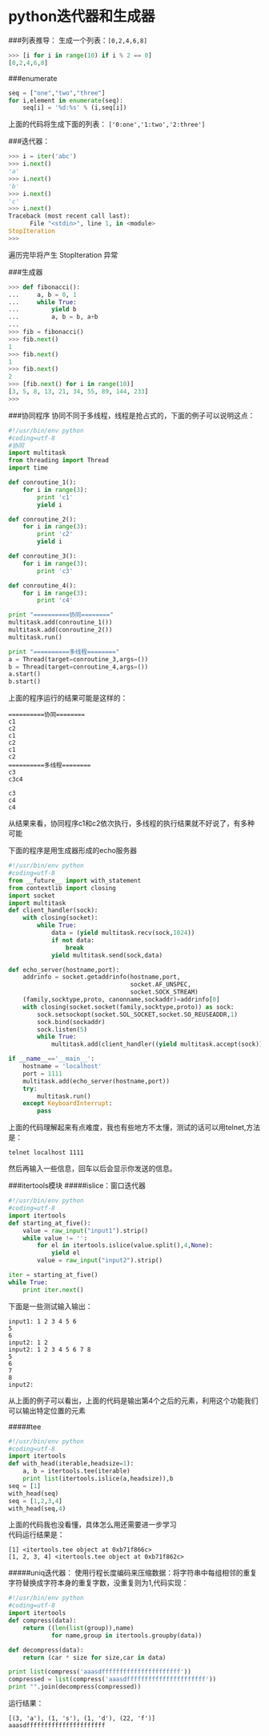 # python迭代器和生成器

###列表推导：
生成一个列表：`[0,2,4,6,8]`
```python
>>> [i for i in range(10) if i % 2 == 0]
[0,2,4,6,8]
```

###enumerate
```python
seq = ["one","two","three"]
for i,element in enumerate(seq):
    seq[i] = '%d:%s' % (i,seq[i])
```
上面的代码将生成下面的列表：
`['0:one','1:two','2:three']`

###迭代器：
```python
>>> i = iter('abc')
>>> i.next()
'a'
>>> i.next()
'b'
>>> i.next()
'c'
>>> i.next()
Traceback (most recent call last):
      File "<stdin>", line 1, in <module>
StopIteration
>>> 
```
遍历完毕将产生 StopIteration 异常

###生成器
```python
>>> def fibonacci():
...     a, b = 0, 1
...     while True:
...         yield b
...         a, b = b, a+b
... 
>>> fib = fibonacci()
>>> fib.next()
1
>>> fib.next()
1
>>> fib.next()
2
>>> [fib.next() for i in range(10)]
[3, 5, 8, 13, 21, 34, 55, 89, 144, 233]
>>>
```

###协同程序
协同不同于多线程，线程是抢占式的，下面的例子可以说明这点：
```python
#!/usr/bin/env python
#coding=utf-8
#协同
import multitask
from threading import Thread
import time

def conroutine_1():
    for i in range(3):
        print 'c1'
        yield i

def conroutine_2():
    for i in range(3):
        print 'c2'
        yield i

def conroutine_3():
    for i in range(3):
        print 'c3'

def conroutine_4():
    for i in range(3):
        print 'c4'

print "==========协同========"
multitask.add(conroutine_1())
multitask.add(conroutine_2())
multitask.run()

print "==========多线程========"
a = Thread(target=conroutine_3,args=())
b = Thread(target=conroutine_4,args=())
a.start()
b.start()
```
上面的程序运行的结果可能是这样的：
```
==========协同========
c1
c2
c1
c2
c1
c2
==========多线程========
c3
c3c4

c3
c4
c4
```
从结果来看，协同程序c1和c2依次执行，多线程的执行结果就不好说了，有多种可能

下面的程序是用生成器形成的echo服务器
```python
#!/usr/bin/env python
#coding=utf-8
from __future__ import with_statement
from contextlib import closing
import socket
import multitask
def client_handler(sock):
    with closing(socket):
        while True:
            data = (yield multitask.recv(sock,1024))
            if not data:
                break
            yield multitask.send(sock,data)

def echo_server(hostname,port):
    addrinfo = socket.getaddrinfo(hostname,port,
                                  socket.AF_UNSPEC,
                                  socket.SOCK_STREAM)
    (family,socktype,proto, canonname,sockaddr)=addrinfo[0]
    with closing(socket.socket(family,socktype,proto)) as sock:
        sock.setsockopt(socket.SOL_SOCKET,socket.SO_REUSEADDR,1)
        sock.bind(sockaddr)
        sock.listen(5)
        while True:
            multitask.add(client_handler((yield multitask.accept(sock))[0]))

if __name__=='__main__':
    hostname = 'localhost'
    port = 1111
    multitask.add(echo_server(hostname,port))
    try:
        multitask.run()
    except KeyboardInterrupt:
        pass
```
上面的代码理解起来有点难度，我也有些地方不太懂，测试的话可以用telnet,方法是：

`telnet localhost 1111`

然后再输入一些信息，回车以后会显示你发送的信息。

###itertools模块
#####islice：窗口迭代器
```python
#!/usr/bin/env python
#coding=utf-8
import itertools
def starting_at_five():
    value = raw_input("input1").strip()
    while value != '':
        for el in itertools.islice(value.split(),4,None):
            yield el
        value = raw_input("input2").strip()

iter = starting_at_five()
while True:
    print iter.next()
```
下面是一些测试输入输出：
```
input1: 1 2 3 4 5 6
5
6
input2: 1 2    
input2: 1 2 3 4 5 6 7 8
5
6
7
8
input2: 
```
从上面的例子可以看出，上面的代码是输出第4个之后的元素，利用这个功能我们可以输出特定位置的元素

#####tee
```python
#!/usr/bin/env python
#coding=utf-8
import itertools
def with_head(iterable,headsize=1):
    a, b = itertools.tee(iterable)
    print list(itertools.islice(a,headsize)),b
seq = [1]
with_head(seq)
seq = [1,2,3,4]
with_head(seq,4)
```
上面的代码我也没看懂，具体怎么用还需要进一步学习  
代码运行结果是：  
```
[1] <itertools.tee object at 0xb71f866c>
[1, 2, 3, 4] <itertools.tee object at 0xb71f862c>
```
#####uniq迭代器：
使用行程长度编码来压缩数据：将字符串中每组相邻的重复字符替换成字符本身的重复字数，没重复则为1,代码实现：
```python
#!/usr/bin/env python
#coding=utf-8
import itertools
def compress(data):
    return ((len(list(group)),name) 
            for name,group in itertools.groupby(data))

def decompress(data):
    return (car * size for size,car in data)

print list(compress('aaasdffffffffffffffffffffff'))
compressed = list(compress('aaasdffffffffffffffffffffff'))
print "".join(decompress(compressed))
```
运行结果：
```
[(3, 'a'), (1, 's'), (1, 'd'), (22, 'f')]
aaasdffffffffffffffffffffff
```

